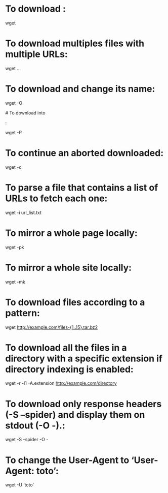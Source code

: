 To download :
=============

wget

To download multiples files with multiple URLs:
===============================================

wget …

To download and change its name:
================================

wget -O

\# To download into

:

wget -P

To continue an aborted downloaded:
==================================

wget -c

To parse a file that contains a list of URLs to fetch each one:
===============================================================

wget -i url\_list.txt

To mirror a whole page locally:
===============================

wget -pk

To mirror a whole site locally:
===============================

wget -mk

To download files according to a pattern:
=========================================

wget http://example.com/files-{1..15}.tar.bz2

To download all the files in a directory with a specific extension if directory indexing is enabled:
====================================================================================================

wget -r -l1 -A.extension http://example.com/directory

To download only response headers (-S –spider) and display them on stdout (-O -).:
==================================================================================

wget -S –spider -O -

To change the User-Agent to ‘User-Agent: toto’:
===============================================

wget -U ‘toto’
